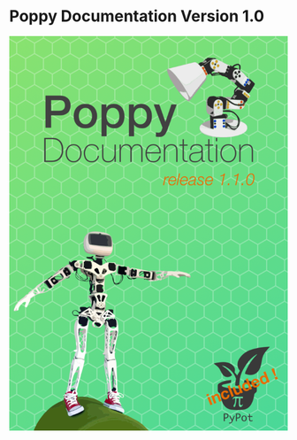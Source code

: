 # Poppy Documentation Version 1.0

[![image](img/cover.png)](http://poppy-project.github.io/poppy-docs/)
